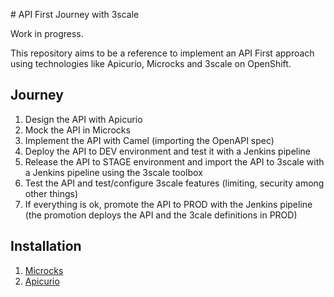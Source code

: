 # API First Journey with 3scale

Work in progress.

This repository aims to be a reference to implement an API First approach using technologies like Apicurio, Microcks and 3scale on OpenShift.

## Journey

1. Design the API with Apicurio
2. Mock the API in Microcks
4. Implement the API with Camel (importing the OpenAPI spec)
5. Deploy the API to DEV environment and test it with a Jenkins pipeline
6. Release the API to STAGE environment and import the API to 3scale with a Jenkins pipeline using the 3scale toolbox
7. Test the API and test/configure 3scale features (limiting, security among other things)
8. If everything is ok, promote the API to PROD with the Jenkins pipeline (the promotion deploys the API and the 3cale definitions in PROD)

## Installation

1. [Microcks](./microcks/README.md)
2. [Apicurio](./apicurio/README.md)